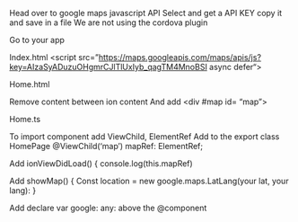 Head over to google maps javascript API
Select and get a API KEY copy it and save in a file
We are not using the cordova plugin

Go to your app

Index.html
	<script src=”https://maps.googleapis.com/maps/apis/js?key=AIzaSyADuzuOHgmrCJlTlUxIyb_qagTM4MnoBSI async defer“></script>

Home.html

Remove content between ion content
And add
	<div #map id= “map”></div>

Home.ts

To import component add ViewChild, ElementRef
Add to the export class HomePage
@ViewChild(‘map’) mapRef: ElementRef;

Add ionViewDidLoad() {
	console.log(this.mapRef)

Add showMap() {
Const location = new google.maps.LatLang(your lat, your lang):
}

Add  declare var google: any: above the @component
